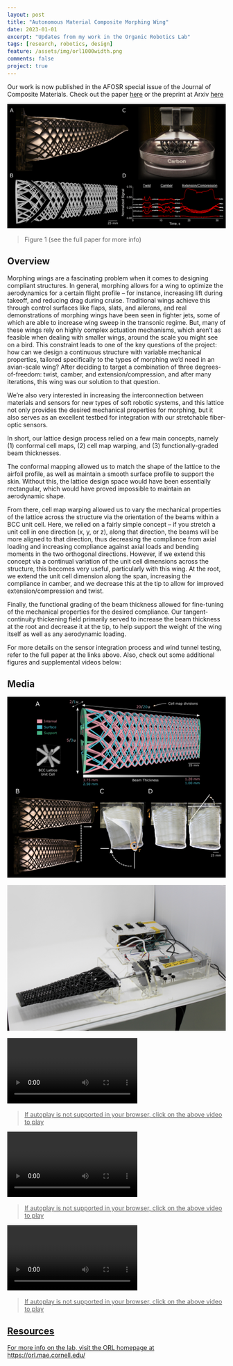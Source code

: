 ```yaml
---
layout: post
title: "Autonomous Material Composite Morphing Wing"
date: 2023-01-01
excerpt: "Updates from my work in the Organic Robotics Lab"
tags: [research, robotics, design]
feature: /assets/img/orl1000width.png
comments: false
project: true
---
```


Our work is now published in the AFOSR special issue of the Journal of Composite Materials. Check out the paper <a href="https://journals.sagepub.com/doi/full/10.1177/00219983231151397">here</a> or the preprint at Arxiv <a href="https://arxiv.org/abs/2301.07859">here</a> 

<a href="/assets/img/orl/fig1.png"><img src="/assets/img/orl/fig1.png"></a>
> Figure 1 (see the full paper for more info)

## Overview

Morphing wings are a fascinating problem when it comes to designing compliant structures. In general, morphing allows for a wing to optimize the aerodynamics for a certain flight profile – for instance, increasing lift during takeoff, and reducing drag during cruise. Traditional wings achieve this through control surfaces like flaps, slats, and ailerons, and real demonstrations of morphing wings have been seen in fighter jets, some of which are able to increase wing sweep in the transonic regime. But, many of these wings rely on highly complex actuation mechanisms, which aren’t as feasible when dealing with smaller wings, around the scale you might see on a bird. This constraint leads to one of the key questions of the project: how can we design a continuous structure with variable mechanical properties, tailored specifically to the types of morphing we’d need in an avian-scale wing? After deciding to target a combination of three degrees-of-freedom: twist, camber, and extension/compression, and after many iterations, this wing was our solution to that question. 

We’re also very interested in increasing the interconnection between materials and sensors for new types of soft robotic systems, and this lattice not only provides the desired mechanical properties for morphing, but it also serves as an excellent testbed for integration with our stretchable fiber-optic sensors. 

In short, our lattice design process relied on a few main concepts, namely (1) conformal cell maps, (2) cell map warping, and (3) functionally-graded beam thicknesses. 

The conformal mapping allowed us to match the shape of the lattice to the airfoil profile, as well as maintain a smooth surface profile to support the skin. Without this, the lattice design space would have been essentially rectangular, which would have proved impossible to maintain an aerodynamic shape.

From there, cell map warping allowed us to vary the mechanical properties of the lattice across the structure via the orientation of the beams within a BCC unit cell. Here, we relied on a fairly simple concept – if you stretch a unit cell in one direction (x, y, or z), along that direction, the beams will be more aligned to that direction, thus decreasing the compliance from axial loading and increasing compliance against axial loads and bending moments in the two orthogonal directions. However, if we extend this concept via a continual variation of the unit cell dimensions across the structure, this becomes very useful, particularly with this wing. At the root, we extend the unit cell dimension along the span, increasing the compliance in camber, and we decrease this at the tip to allow for improved extension/compression and twist. 

Finally, the functional grading of the beam thickness allowed for fine-tuning of the mechanical properties for the desired compliance. Our tangent-continuity thickening field primarily served to increase the beam thickness at the root and decrease it at the tip, to help support the weight of the wing itself as well as any aerodynamic loading. 

For more details on the sensor integration process and wind tunnel testing, refer to the full paper at the links above. Also, check out some additional figures and supplemental videos below:

## Media

<a href="/assets/img/orl/fig2.png"><img src="/assets/img/orl/fig2.png"></a>

<a href="/assets/img/orl/actuation.jpg"><img src="/assets/img/orl/actuation.jpg"></a>

<a href="/assets/img/orl/twistVid.mp4"><video autoplay source src="/assets/img/orl/twistVid.mp4" type="video/mp4" style="max-width: 100%; height: auto; width: auto;"></video>
> If autoplay is not supported in your browser, click on the above video to play

<a href="/assets/img/orl/camberVid.mp4"><video autoplay source src="/assets/img/orl/camberVid.mp4" type="video/mp4" style="max-width: 100%; height: auto; width: auto;"></video>
> If autoplay is not supported in your browser, click on the above video to play

<a href="/assets/img/orl/expandVid.mp4"><video autoplay source src="/assets/img/orl/expandVid.mp4" type="video/mp4" style="max-width: 100%; height: auto; width: auto;"></video>
> If autoplay is not supported in your browser, click on the above video to play

## Resources

For more info on the lab, visit the ORL homepage at <a href="https://orl.mae.cornell.edu/">https://orl.mae.cornell.edu/</a>
